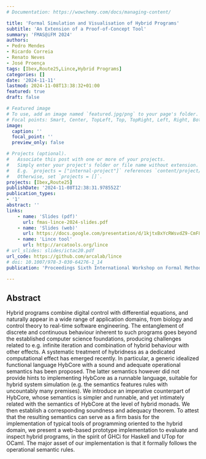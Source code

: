 ```yaml
---
# Documentation: https://wowchemy.com/docs/managing-content/

title: 'Formal Simulation and Visualisation of Hybrid Programs'
subtitle: 'An Extension of a Proof-of-Concept Tool'
summary: 'FMAS@iFM 2024'
authors:
- Pedro Mendes
- Ricardo Correia
- Renato Neves
- José Proença
tags: [Ibex,Route25,Lince,Hybrid Programs]
categories: []
date: '2024-11-11'
lastmod: 2024-11-08T13:38:32+01:00
featured: true
draft: false

# Featured image
# To use, add an image named `featured.jpg/png` to your page's folder.
# Focal points: Smart, Center, TopLeft, Top, TopRight, Left, Right, BottomLeft, Bottom, BottomRight.
image:
  caption: ''
  focal_point: ''
  preview_only: false

# Projects (optional).
#   Associate this post with one or more of your projects.
#   Simply enter your project's folder or file name without extension.
#   E.g. `projects = ["internal-project"]` references `content/project/deep-learning/index.md`.
#   Otherwise, set `projects = []`.
projects: [Ibex,Route25]
publishDate: '2024-11-08T12:38:31.978552Z'
publication_types:
- '1'
abstract: ''
links:
    - name: 'Slides (pdf)'
      url: fmas-lince-2024-slides.pdf
    - name: 'Slides (web)'
      url: https://docs.google.com/presentation/d/1kjtxBxYcRWsvdZ9-CmF8m34WYyXOrvqHsHWeu8zcSMM/edit?usp=sharing
    - name: 'Lince tool' 
      url: http://arcatools.org/lince
# url_slides: slides/ictac20.pdf
url_code: https://github.com/arcalab/lince
# doi: 10.1007/978-3-030-64276-1_14
publication: 'Proceedings Sixth International Workshop on Formal Methods for Autonomous Systems, FMAS@iFM 2024, Manchester, UK, 11th-13th of November 2024'

---
```


## Abstract

Hybrid programs combine digital control with differential equations, and naturally appear in a wide range of application domains, from biology and control theory to real-time software engineering. The entanglement of discrete and continuous behaviour inherent to such programs goes beyond the established computer science foundations, producing challenges related to e.g. infinite iteration and combination of hybrid behaviour with other effects. A systematic treatment of hybridness as a dedicated computational effect has emerged recently. In particular, a generic idealized functional language HybCore with a sound and adequate operational semantics has been proposed. The latter semantics however did not provide hints to implementing HybCore as a runnable language, suitable for hybrid system simulation (e.g. the semantics features rules with uncountably many premises). We introduce an imperative counterpart of HybCore, whose semantics is simpler and runnable, and yet intimately related with the semantics of HybCore at the level of hybrid monads. We then establish a corresponding soundness and adequacy theorem. To attest that the resulting semantics can serve as a firm basis for the implementation of typical tools of programming oriented to the hybrid domain, we present a web-based prototype implementation to evaluate and inspect hybrid programs, in the spirit of GHCi for Haskell and UTop for OCaml. The major asset of our implementation is that it formally follows the operational semantic rules.